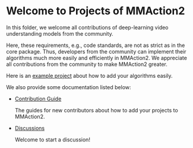 # Welcome to Projects of MMAction2

In this folder, we welcome all contributions of deep-learning video understanding models from the community.

Here, these requirements, e.g., code standards, are not as strict as in the core package. Thus, developers from the community can implement their algorithms much more easily and efficiently in MMAction2. We appreciate all contributions from the community to make MMAction2 greater.

Here is an [example project](./example_project) about how to add your algorithms easily.

We also provide some documentation listed below:

- [Contribution Guide](https://mmaction2.readthedocs.io/en/latest/get_started/contribution_guide.html)

  The guides for new contributors about how to add your projects to MMAction2.

- [Discussions](https://github.com/open-mmlab/mmaction2/discussions)

  Welcome to start a discussion!
